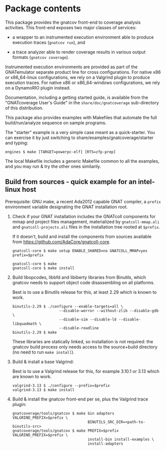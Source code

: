 Package contents
================

This package provides the gnatcov front-end to coverage analysis activities.
This front-end exposes two major classes of services:

* a wrapper to an instrumented execution environment able to produce execution
  traces (`gnatcov run`), and

* a trace analyzer able to render coverage results in various output formats
  (`gnatcov coverage`).

Instrumented execution environments are provided as part of the GNATemulator
separate product line for cross configurations. For native x86 or x86_64-linux
configurations, we rely on a Valgrind plugin to produce execution traces. For
native x86 or x86_64-windows configurations, we rely on a DynamoRIO plugin
instead.

Documentation, including a getting started guide, is available from the
"GNATcoverage User's Guide" in the `share/doc/gnatcoverage` sub-directory of
this distribution.

This package also provides examples with Makefiles that automate the full
build/run/analyze sequence on sample programs.

The "starter" example is a very simple case meant as a quick-starter.  You can
exercise it by just switching to share/examples/gnatcoverage/starter and
typing:

```shell
engines $ make [TARGET=powerpc-elf] [RTS=zfp-prep]
```

The local Makefile includes a generic Makefile common to all the examples, and
you may run & try the other ones similarily.


Build from sources - quick example for an intel-linux host
----------------------------------------------------------

Prerequisite: GNU make, a recent Ada2012 capable GNAT compiler, a `prefix`
environment variable designating the GNAT installation root.

1.  Check if your GNAT installation includes the GNATcoll components for mmap
    and project files management, materialized by `gnatcoll-mmap.ali` and
    `gnatcoll-projects.ali` files in the installation tree rooted at `$prefix`.

    If it doesn't, build and install the components from sources available from
    https://github.com/AdaCore/gnatcoll-core.

    ```shell
    gnatcoll-core $ make setup ENABLE_SHARED=no GNATCOLL_MMAP=yes prefix=$prefix

    gnatcoll-core $ make
    gnatcoll-core $ make install
    ```

2.  Build libopcodes, libbfd and libiberty libraries from Binutils, which
    gnatcov needs to support object code disassembling on all platforms.

    Best is to use a Binutils release for this, at least 2.29 which
    is known to work.

    ```shell
    binutils-2.29 $ ./configure --enable-targets=all \
                         --disable-werror --without-zlib --disable-gdb \
                         --disable-sim --disable-ld --disable-libquadmath \
                         --disable-readline
    binutils-2.29 $ make
    ```

    These libraries are statically linked, so installation is not required: the
    gnatcov build process only needs access to the source+build directory (no
    need to run `make install`).

3.  Build & install a base Valgrind:

    Best is to use a Valgrind release for this, for example 3.10.1 or
    3.13 which are known to work.

    ```shell
    valgrind-3.13 $ ./configure --prefix=$prefix
    valgrind-3.13 $ make install
    ```

4.  Build & install the gnatcov front-end per se, plus the Valgrind trace
    plugin:

    ```shell
    gnatcoverage/tools/gnatcov $ make bin adapters VALGRIND_PREFIX=$prefix \
                                      BINUTILS_SRC_DIR=<path-to-binutils-src>
    gnatcoverage/tools/gnatcov $ make PREFIX=$prefix VALGRIND_PREFIX=$prefix \
                                      install-bin install-examples \
                                      install-adapters
    ```
